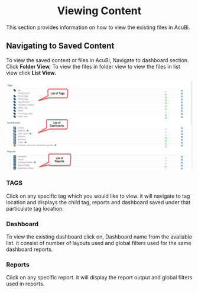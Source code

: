 
<center><h1>Viewing Content</h1></center>

This section provides information on how to view the existing files in AcuBi.

## Navigating to Saved Content 

To view the saved content or files in AcuBi, Navigate to dashboard section. Click **Folder View,**  To view the files in folder view to view the files in list view click **List View.**

![enter image description here](https://raw.githubusercontent.com/sv18042016/fp1/54f7e3de626de02bf1385a480a0a645223cfeeb5/images/view_content.png)

### TAGS

Click on any specific tag which you would like to view. it will navigate to tag location and displays the child tag, reports and dashboard saved under that particulate tag location.

### Dashboard

 To view the existing dashboard click on, Dashboard name from the available list. it consist of number of layouts used and global filters used for the same dashboard reports.
 
 ### Reports
 
 Click on any specific report. it will display the report output and global filters used in reports.



<!--stackedit_data:
eyJoaXN0b3J5IjpbMTc1NDgyNjI1LDE4MTY5MzEzNDAsMTgzOD
E5MzQyMCwxODM3NDQ0ODIwLDE3OTIxNDc5NDcsLTM0NDU5NDg0
NiwtMTU2OTA0ODIyNiwxMzk5NzM2MCwtMTgxMzE0MDE3OSwxMT
U5NjQzNDkwLDExOTUyNTM1MTEsNzAxNDc5MDQyLDE1MzY0Njky
NDgsLTc5NDMzOTMxNCwxNDY0NzQ4MjQwLC04MDA4NjczODQsND
k3OTYzMDI5LDEwMDY4ODA4NjYsMTI4NDU3NDQ1NywyMDAxMTYy
OTc4XX0=
-->